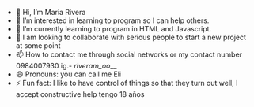 - 👋 Hi, I’m Maria Rivera 
- 👀 I’m interested in learning to program so I can help others.
- 🌱 I’m currently learning to program in HTML and Javascript.
- 💞️ I am looking to collaborate with serious people to start a new project at some point
- 📫 How to contact me through social networks or my contact number 
0984007930
ig.- _riveram_oo___
- 😄 Pronouns: you can call me Eli
- ⚡ Fun fact: I like to have control of things so that they turn out well, I accept constructive help tengo 18 años


<!---
Rivera-mendoza/Rivera-mendoza is a ✨ special ✨ repository because its `README.md` (this file) appears on your GitHub profile.
You can click the Preview link to take a look at your changes.
--->
